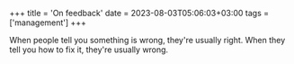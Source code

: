 +++
title = 'On feedback'
date = 2023-08-03T05:06:03+03:00
tags = ['management']
+++

When people tell you something is wrong, they're usually right. When they tell you how to fix it, they're usually wrong.
